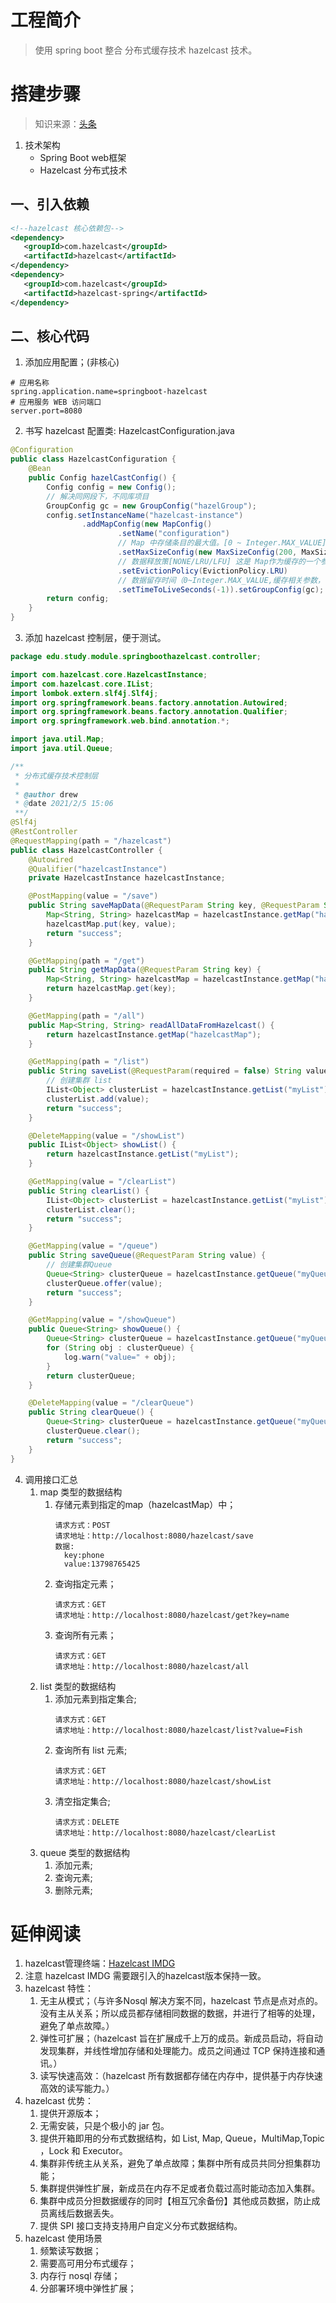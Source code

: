 # 工程简介
> 使用 spring boot 整合 分布式缓存技术 hazelcast 技术。

# 搭建步骤
> 知识来源：[头条](https://www.toutiao.com/a6827999056736813579/)

1. 技术架构
    - Spring Boot web框架
    - Hazelcast 分布式技术

## 一、引入依赖
```xml
<!--hazelcast 核心依赖包-->
<dependency>
   <groupId>com.hazelcast</groupId>
   <artifactId>hazelcast</artifactId>
</dependency>
<dependency>
   <groupId>com.hazelcast</groupId>
   <artifactId>hazelcast-spring</artifactId>
</dependency>
```

## 二、核心代码
1. 添加应用配置；(非核心)
```properties
# 应用名称
spring.application.name=springboot-hazelcast
# 应用服务 WEB 访问端口
server.port=8080
```
2. 书写 hazelcast 配置类: HazelcastConfiguration.java
```java
@Configuration
public class HazelcastConfiguration {
    @Bean
    public Config hazelCastConfig() {
        Config config = new Config();
        // 解决同网段下，不同库项目
        GroupConfig gc = new GroupConfig("hazelGroup");
        config.setInstanceName("hazelcast-instance")
                .addMapConfig(new MapConfig()
                        .setName("configuration")
                        // Map 中存储条目的最大值。[0 ~ Integer.MAX_VALUE] 默认值为0
                        .setMaxSizeConfig(new MaxSizeConfig(200, MaxSizeConfig.MaxSizePolicy.FREE_HEAP_SIZE))
                        // 数据释放策[NONE/LRU/LFU] 这是 Map作为缓存的一个参数，用于指定数据的回收算法。默认为 NONE，LRU：最近最少使用策略。
                        .setEvictionPolicy(EvictionPolicy.LRU)
                        // 数据留存时间（0~Integer.MAX_VALUE,缓存相关参数，单位秒，默认为0）
                        .setTimeToLiveSeconds(-1)).setGroupConfig(gc);
        return config;
    }
}
```

3. 添加 hazelcast 控制层，便于测试。
```java
package edu.study.module.springboothazelcast.controller;

import com.hazelcast.core.HazelcastInstance;
import com.hazelcast.core.IList;
import lombok.extern.slf4j.Slf4j;
import org.springframework.beans.factory.annotation.Autowired;
import org.springframework.beans.factory.annotation.Qualifier;
import org.springframework.web.bind.annotation.*;

import java.util.Map;
import java.util.Queue;

/**
 * 分布式缓存技术控制层
 *
 * @author drew
 * @date 2021/2/5 15:06
 **/
@Slf4j
@RestController
@RequestMapping(path = "/hazelcast")
public class HazelcastController {
    @Autowired
    @Qualifier("hazelcastInstance")
    private HazelcastInstance hazelcastInstance;

    @PostMapping(value = "/save")
    public String saveMapData(@RequestParam String key, @RequestParam String value) {
        Map<String, String> hazelcastMap = hazelcastInstance.getMap("hazelcastMap");
        hazelcastMap.put(key, value);
        return "success";
    }

    @GetMapping(path = "/get")
    public String getMapData(@RequestParam String key) {
        Map<String, String> hazelcastMap = hazelcastInstance.getMap("hazelcastMap");
        return hazelcastMap.get(key);
    }

    @GetMapping(path = "/all")
    public Map<String, String> readAllDataFromHazelcast() {
        return hazelcastInstance.getMap("hazelcastMap");
    }

    @GetMapping(path = "/list")
    public String saveList(@RequestParam(required = false) String value) {
        // 创建集群 list
        IList<Object> clusterList = hazelcastInstance.getList("myList");
        clusterList.add(value);
        return "success";
    }

    @DeleteMapping(value = "/showList")
    public IList<Object> showList() {
        return hazelcastInstance.getList("myList");
    }

    @GetMapping(value = "/clearList")
    public String clearList() {
        IList<Object> clusterList = hazelcastInstance.getList("myList");
        clusterList.clear();
        return "success";
    }

    @GetMapping(value = "/queue")
    public String saveQueue(@RequestParam String value) {
        // 创建集群Queue
        Queue<String> clusterQueue = hazelcastInstance.getQueue("myQueue");
        clusterQueue.offer(value);
        return "success";
    }

    @GetMapping(value = "/showQueue")
    public Queue<String> showQueue() {
        Queue<String> clusterQueue = hazelcastInstance.getQueue("myQueue");
        for (String obj : clusterQueue) {
            log.warn("value=" + obj);
        }
        return clusterQueue;
    }

    @DeleteMapping(value = "/clearQueue")
    public String clearQueue() {
        Queue<String> clusterQueue = hazelcastInstance.getQueue("myQueue");
        clusterQueue.clear();
        return "success";
    }
}

```

4. 调用接口汇总
   1. map 类型的数据结构
      1. 存储元素到指定的map（hazelcastMap）中；
         ```text
         请求方式：POST
         请求地址：http://localhost:8080/hazelcast/save
         数据:
           key:phone
           value:13798765425
         ```
      2. 查询指定元素；
         ```text
         请求方式：GET
         请求地址：http://localhost:8080/hazelcast/get?key=name
         ```
      3. 查询所有元素；
         ```text
         请求方式：GET
         请求地址：http://localhost:8080/hazelcast/all
         ```
   2. list 类型的数据结构
      1. 添加元素到指定集合;
         ```text
         请求方式：GET
         请求地址：http://localhost:8080/hazelcast/list?value=Fish
         ```
      2. 查询所有 list 元素;
         ```text
         请求方式：GET
         请求地址：http://localhost:8080/hazelcast/showList
         ```
      3. 清空指定集合;
         ```text
         请求方式：DELETE
         请求地址：http://localhost:8080/hazelcast/clearList
         ```
   3. queue 类型的数据结构
      1. 添加元素;
      2. 查询元素;
      3. 删除元素;
   


# 延伸阅读

1. hazelcast管理终端：[Hazelcast IMDG](https://hazelcast.org/download/archives/#management-center)
2. 注意 hazelcast IMDG 需要跟引入的hazelcast版本保持一致。
3. hazelcast 特性：
   1. 无主从模式；（与许多Nosql 解决方案不同，hazelcast 节点是点对点的。没有主从关系；所以成员都存储相同数据的数据，并进行了相等的处理，避免了单点故障。）
   2. 弹性可扩展；（hazelcast 旨在扩展成千上万的成员。新成员启动，将自动发现集群，并线性增加存储和处理能力。成员之间通过 TCP 保持连接和通讯。）
   3. 读写快速高效：（hazelcast 所有数据都存储在内存中，提供基于内存快速高效的读写能力。）
4. hazelcast 优势：
   1. 提供开源版本；
   2. 无需安装，只是个极小的 jar 包。
   3. 提供开箱即用的分布式数据结构，如 List, Map, Queue，MultiMap,Topic ，Lock 和 Executor。
   4. 集群非传统主从关系，避免了单点故障；集群中所有成员共同分担集群功能；
   5. 集群提供弹性扩展，新成员在内存不足或者负载过高时能动态加入集群。
   6. 集群中成员分担数据缓存的同时【相互冗余备份】其他成员数据，防止成员离线后数据丢失。
   7. 提供 SPI 接口支持支持用户自定义分布式数据结构。
5. hazelcast 使用场景
   1. 频繁读写数据；
   2. 需要高可用分布式缓存；
   3. 内存行 nosql 存储；
   4. 分部署环境中弹性扩展；
